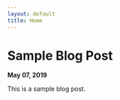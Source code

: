 ```yaml
---
layout: default
title: Home
---
```

# Sample Blog Post
**May 07, 2019**

This is a sample blog post.